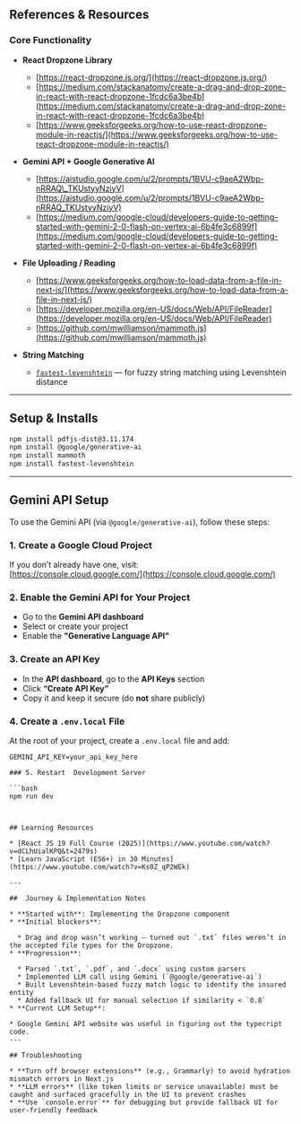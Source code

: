 ## References & Resources

### Core Functionality

* **React Dropzone Library**

  * [https://react-dropzone.js.org/](https://react-dropzone.js.org/)
  * [https://medium.com/stackanatomy/create-a-drag-and-drop-zone-in-react-with-react-dropzone-1fcdc6a3be4b](https://medium.com/stackanatomy/create-a-drag-and-drop-zone-in-react-with-react-dropzone-1fcdc6a3be4b)
  * [https://www.geeksforgeeks.org/how-to-use-react-dropzone-module-in-reactjs/](https://www.geeksforgeeks.org/how-to-use-react-dropzone-module-in-reactjs/)

* **Gemini API + Google Generative AI**

  * [https://aistudio.google.com/u/2/prompts/1BVU-c9aeA2Wbp-nRRAQ\_TKUstyyNziyV](https://aistudio.google.com/u/2/prompts/1BVU-c9aeA2Wbp-nRRAQ_TKUstyyNziyV)
  * [https://medium.com/google-cloud/developers-guide-to-getting-started-with-gemini-2-0-flash-on-vertex-ai-6b4fe3c6899f](https://medium.com/google-cloud/developers-guide-to-getting-started-with-gemini-2-0-flash-on-vertex-ai-6b4fe3c6899f)

* **File Uploading / Reading**

  * [https://www.geeksforgeeks.org/how-to-load-data-from-a-file-in-next-js/](https://www.geeksforgeeks.org/how-to-load-data-from-a-file-in-next-js/)
  * [https://developer.mozilla.org/en-US/docs/Web/API/FileReader](https://developer.mozilla.org/en-US/docs/Web/API/FileReader)
  * [https://github.com/mwilliamson/mammoth.js](https://github.com/mwilliamson/mammoth.js)

* **String Matching**

  * [`fastest-levenshtein`](https://www.npmjs.com/package/fastest-levenshtein) — for fuzzy string matching using Levenshtein distance

---

##  Setup & Installs

```bash
npm install pdfjs-dist@3.11.174
npm install @google/generative-ai
npm install mammoth
npm install fastest-levenshtein
```

---
## Gemini API Setup

To use the Gemini API (via `@google/generative-ai`), follow these steps:

### 1. Create a Google Cloud Project

If you don’t already have one, visit:  
 [https://console.cloud.google.com/](https://console.cloud.google.com/)

### 2. Enable the Gemini API for Your Project

- Go to the **Gemini API dashboard**
- Select or create your project
- Enable the **"Generative Language API"**

### 3. Create an API Key

- In the **API dashboard**, go to the **API Keys** section
- Click **“Create API Key”**
- Copy it and keep it secure (do **not** share publicly)

### 4. Create a `.env.local` File

At the root of your project, create a `.env.local` file and add:

```env
GEMINI_API_KEY=your_api_key_here

### 5. Restart  Development Server

```bash
npm run dev



## Learning Resources

* [React JS 19 Full Course (2025)](https://www.youtube.com/watch?v=dCLhUialKPQ&t=2479s)
* [Learn JavaScript (ES6+) in 30 Minutes](https://www.youtube.com/watch?v=Ks0Z_qP2WEk)

---

##  Journey & Implementation Notes

* **Started with**: Implementing the Dropzone component
* **Initial blockers**:

  * Drag and drop wasn’t working — turned out `.txt` files weren’t in the accepted file types for the Dropzone.
* **Progression**:

  * Parsed `.txt`, `.pdf`, and `.docx` using custom parsers
  * Implemented LLM call using Gemini (`@google/generative-ai`)
  * Built Levenshtein-based fuzzy match logic to identify the insured entity
  * Added fallback UI for manual selection if similarity < `0.8`
* **Current LLM Setup**:

* Google Gemini API website was useful in figuring out the typecript code.
---

## Troubleshooting

* **Turn off browser extensions** (e.g., Grammarly) to avoid hydration mismatch errors in Next.js
* **LLM errors** (like token limits or service unavailable) must be caught and surfaced gracefully in the UI to prevent crashes
* **Use `console.error`** for debugging but provide fallback UI for user-friendly feedback


